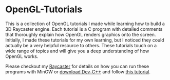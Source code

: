 # OpenGL-Tutorials
This is a collection of OpenGL tutorials I made while learning how to build a 3D Raycaster engine. Each tutorial is a C program with detailed comments that thoroughly explain how OpenGL renders graphics onto the screen. Initially, I made these tutorials for my own learning, but I noticed they could actually be a very helpful resource to others. These tutorials touch on a wide range of topics and will give you a deep understanding of how OpenGL works.

Please checkout my [Raycaster](https://github.com/DaldeZoo/3D-Raycaster-Engine) for details on how you can run these programs with MinGW or [download Dev-C++](https://www.bloodshed.net/) and follow [this tutorial](https://www.evl.uic.edu/aspale/dvl/dev-cpp/).
